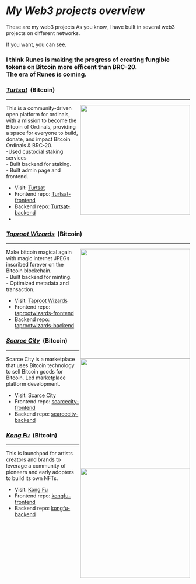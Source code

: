 # <i>My Web3 projects overview</i>

These are my web3 projects
As you know, I have built in several web3 projects on different networks.
<div>If you want, you can see.</div>
<h3>I think Runes is making the progress of creating fungible tokens on Bitcoin more efficent than BRC-20. <br>The era of Runes is coming.</h3>


<h3><u><strong><i>Turtsat</i></strong></u> &nbsp;(Bitcoin)</h3>
<hr />

<img align="right" width="300px" src="https://github.com/CryptoDegen84/My-Web3-Projects-Overview/assets/34873894/1861005f-1e99-4ed7-a7fe-81c404e47d6d">
<div>This is a community-driven open platform for ordinals, with a mission to become the Bitcoin of Ordinals, providing a space for everyone to build, donate, and impact Bitcoin Ordinals & BRC-20.</div>
<div>-Used custodial staking services</div>
<div>- Built backend for staking.</div>
<div>- Built admin page and frontend.</div>

- Visit: <a href="https://turtsat.io">Turtsat</a>
- Frontend repo: <a href="https://github.com/Turtsat/Turtsat-frontend">Turtsat-frontend</a>
- Backend repo: <a href="https://github.com/Turtsat/Turtsat-backend">Turtsat-backend</a>
-

<h3><u><strong><i>Taproot Wizards</i></strong></u> &nbsp;(Bitcoin)</h3>
<hr />

<img align="right" width="300px" src="https://github.com/CryptoDegen84/My-Web3-Projects-Overview/assets/34873894/f9a0025b-8c77-41af-b32d-77772c301586">
<div>Make bitcoin magical again with magic internet JPEGs inscribed forever on the Bitcoin blockchain.</div>
<div>- Built backend for minting.</div>
<div>- Optimized metadata and transaction.</div>

- Visit: <a href="https://taprootwizards.com/">Taproot Wizards</a>
- Frontend repo: <a href="https://github.com/cryptodegen84/taprootwizards-frontend">taprootwizards-frontend</a>
- Backend repo: <a href="https://github.com/cryptodegen84/taprootwizards-backend">taprootwizards-backend</a>


<h3><u><strong><i>Scarce City</i></strong></u> &nbsp;(Bitcoin)</h3>
<hr/>

<img align="right" width="300px" src="https://github.com/CryptoDegen84/My-Web3-Projects-Overview/assets/34873894/26adeb33-e2af-44b4-b8ce-e1889f30e0b1">

<div>Scarce City is a marketplace that uses Bitcoin technology to sell Bitcoin goods for Bitcoin. Led marketplace platform development.</div>

- Visit: <a href="https://scarce.city/">Scarce City</a>
- Frontend repo: <a href="https://github.com/cryptodegen84/scarcecity-frontend">scarcecity-frontend</a>
- Backend repo: <a href="https://github.com/cryptodegen84/scarcecityt-backend">scarcecity-backend</a>

<h3><u><strong><i>Kong Fu</i></strong></u> &nbsp;(Bitcoin)</h3>
<hr />

<img align="right" width="300px" src="https://github.com/CryptoDegen84/My-Web3-Projects-Overview/assets/34873894/506cc8c0-f54f-4a06-bf92-24cefa0ac289">

This is launchpad for artists creators and brands to leverage a community of pioneers and early adopters to build its own NFTs.

- Visit: <a href="https://kongfu.megapont.com/">Kong Fu</a>
- Frontend repo: <a href="https://github.com/cryptodegen84/kongfu-frontend">kongfu-frontend</a>
- Backend repo: <a href="https://github.com/cryptodegen84/kongfu-backend">kongfu-backend</a>


